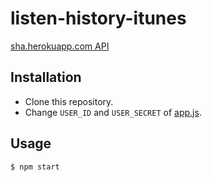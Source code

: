 # listen-history-itunes
[sha.herokuapp.com API](https://gist.github.com/ryo33/145e5ef24bad6f11abbb902edc6979d6)

## Installation
- Clone this repository.  
- Change `USER_ID` and `USER_SECRET` of [app.js](app.js).

## Usage
```bash
$ npm start
```
